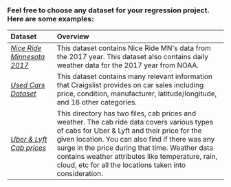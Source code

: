 ### Feel free to choose any dataset for your regression project. Here are some examples:  

| **Dataset** | Overview   |  
|:------|:-------|
| *[Nice Ride Minnesota 2017](https://www.kaggle.com/brendanhasz/nice-ride-mn-2017)* | This dataset contains Nice Ride MN's data from the 2017 year. This dataset also contains daily weather data for the 2017 year from NOAA. | 
| *[Used Cars Dataset](https://www.kaggle.com/austinreese/craigslist-carstrucks-data)* | This dataset contains many relevant information that Craigslist provides on car sales including price, condition, manufacturer, latitude/longitude, and 18 other categories.|
| *[Uber & Lyft Cab prices](https://www.kaggle.com/ravi72munde/uber-lyft-cab-prices)* | This directory has two files, cab prices and weather. The cab ride data covers various types of cabs for Uber & Lyft and their price for the given location. You can also find if there was any surge in the price during that time. Weather data contains weather attributes like temperature, rain, cloud, etc for all the locations taken into consideration. |